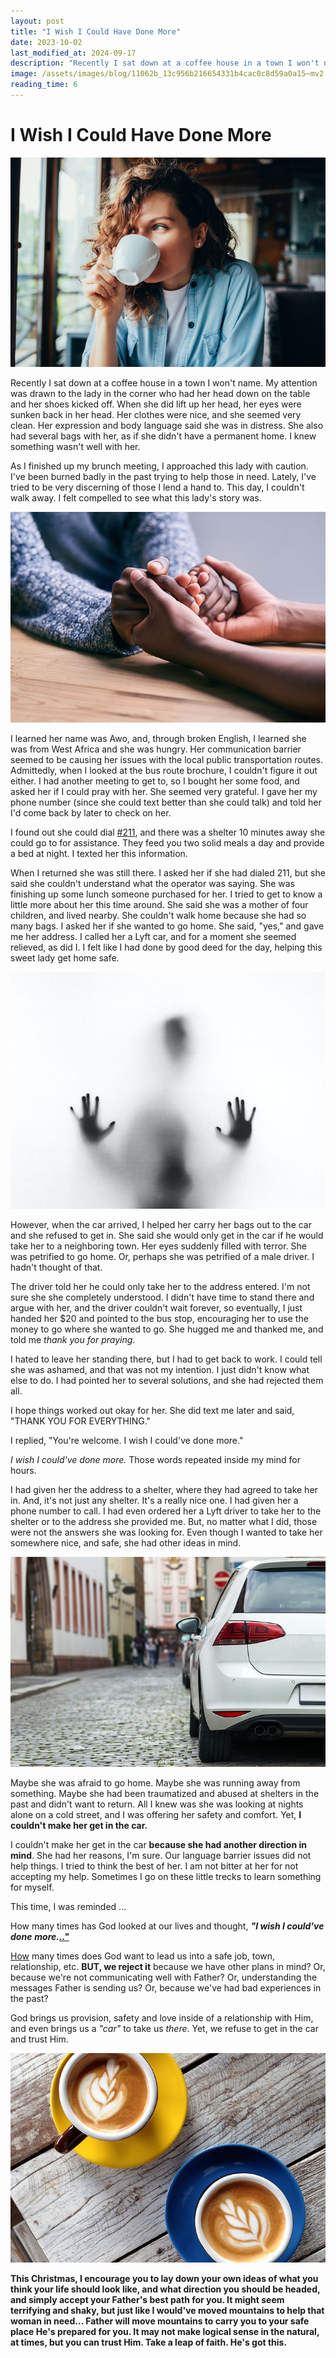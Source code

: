 ```yaml
---
layout: post
title: "I Wish I Could Have Done More"
date: 2023-10-02
last_modified_at: 2024-09-17
description: "Recently I sat down at a coffee house in a town I won't name. My attention was drawn to the lady in the corner who had her head down on the table and her shoes kicked off. When sh…"
image: /assets/images/blog/11062b_13c956b216654331b4cac0c8d59a0a15~mv2.jpg
reading_time: 6
---
```

# I Wish I Could Have Done More
![ree](/assets/images/blog/11062b_13c956b216654331b4cac0c8d59a0a15~mv2.jpg)

Recently I sat down at a coffee house in a town I won't name. My attention was drawn to the lady in the corner who had her head down on the table and her shoes kicked off. When she did lift up her head, her eyes were sunken back in her head. Her clothes were nice, and she seemed very clean. Her expression and body language said she was in distress. She also had several bags with her, as if she didn't have a permanent home. I knew something wasn't well with her.

As I finished up my brunch meeting, I approached this lady with caution. I've been burned badly in the past trying to help those in need. Lately, I've tried to be very discerning of those I lend a hand to. This day, I couldn't walk away. I felt compelled to see what this lady's story was.

![ree](/assets/images/blog/1cd9eba76a294db7befc9b890490d7f6.jpg)

I learned her name was Awo, and, through broken English, I learned she was from West Africa and she was hungry. Her communication barrier seemed to be causing her issues with the local public transportation routes. Admittedly, when I looked at the bus route brochure, I couldn't figure it out either. I had another meeting to get to, so I bought her some food, and asked her if I could pray with her. She seemed very grateful. I gave her my phone number (since she could text better than she could talk) and told her I'd come back by later to check on her.

I found out she could dial [#211](https://www.goldenblogbycasey.com/blog/hashtags/211), and there was a shelter 10 minutes away she could go to for assistance. They feed you two solid meals a day and provide a bed at night. I texted her this information.

When I returned she was still there. I asked her if she had dialed 211, but she said she couldn't understand what the operator was saying. She was finishing up some lunch someone purchased for her. I tried to get to know a little more about her this time around. She said she was a mother of four children, and lived nearby. She couldn't walk home because she had so many bags. I asked her if she wanted to go home. She said, "yes," and gave me her address. I called her a Lyft car, and for a moment she seemed relieved, as did I. I felt like I had done by good deed for the day, helping this sweet lady get home safe.

![ree](/assets/images/blog/11062b_e6d3f7edd5ec4991a50fb7482ef0f9e7~mv2.jpg)

However, when the car arrived, I helped her carry her bags out to the car and she refused to get in. She said she would only get in the car if he would take her to a neighboring town. Her eyes suddenly filled with terror. She was petrified to go home. Or, perhaps she was petrified of a male driver. I hadn't thought of that.

The driver told her he could only take her to the address entered. I'm not sure she she completely understood. I didn't have time to stand there and argue with her, and the driver couldn't wait forever, so eventually, I just handed her $20 and pointed to the bus stop, encouraging her to use the money to go where she wanted to go. She hugged me and thanked me, and told me _thank you for praying_.

I hated to leave her standing there, but I had to get back to work. I could tell she was ashamed, and that was not my intention. I just didn't know what else to do. I had pointed her to several solutions, and she had rejected them all.

I hope things worked out okay for her. She did text me later and said, "THANK YOU FOR EVERYTHING."

I replied, "You're welcome. I wish I could've done more."

_I wish I could've done more._ Those words repeated inside my mind for hours.

I had given her the address to a shelter, where they had agreed to take her in. And, it's not just any shelter. It's a really nice one. I had given her a phone number to call. I had even ordered her a Lyft driver to take her to the shelter or to the address she provided me. But, no matter what I did, those were not the answers she was looking for. Even though I wanted to take her somewhere nice, and safe, she had other ideas in mind.

![ree](/assets/images/blog/11062b_fb6416eb8a294b9eaa28082ee2f0036f~mv2.jpeg)

Maybe she was afraid to go home. Maybe she was running away from something. Maybe she had been traumatized and abused at shelters in the past and didn't want to return. All I knew was she was looking at nights alone on a cold street, and I was offering her safety and comfort. Yet, **I couldn't make her get in the car.**

I couldn't make her get in the car **because she had another direction in mind**. She had her reasons, I'm sure. Our language barrier issues did not help things. I tried to think the best of her. I am not bitter at her for not accepting my help. Sometimes I go on these little trecks to learn something for myself.

This time, I was reminded ...

How many times has God looked at our lives and thought, **_"I wish I could've done_** **_more._**[**_.."_**](http://more.how/)

[How](http://more.how/) many times does God want to lead us into a safe job, town, relationship, etc. **BUT, we reject it** because we have other plans in mind? Or, because we're not communicating well with Father? Or, understanding the messages Father is sending us? Or, because we've had bad experiences in the past?

God brings us provision, safety and love inside of a relationship with Him, and even brings us a _"car"_ to take us _there_. Yet, we refuse to get in the car and trust Him.

![ree](/assets/images/blog/11062b_7be95cac0f7b433ca4c68557b62c83c5~mv2_d_5000_3333_s_4_2.jpg)

**This Christmas, I encourage you to lay down your own ideas of what you think your life should look like, and what direction you should be headed, and simply accept your Father's best path for you. It might seem terrifying and shaky, but just like I would've moved mountains to help that woman in need... Father will move mountains to carry you to your safe place He's prepared for you. It may not make logical sense in the natural, at times, but you can trust Him. Take a leap of faith. He's got this.**
